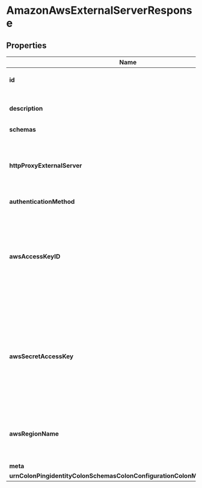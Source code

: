 

# AmazonAwsExternalServerResponse


## Properties

| Name | Type | Description | Notes |
|------------ | ------------- | ------------- | -------------|
|**id** | **String** | Name of the External Server |  |
|**description** | **String** | A description for this External Server |  [optional] |
|**schemas** | **List&lt;EnumamazonAwsExternalServerSchemaUrn&gt;** |  |  |
|**httpProxyExternalServer** | **String** | A reference to an HTTP proxy server that should be used for requests sent to the AWS service. |  [optional] |
|**authenticationMethod** | **EnumexternalServerAmazonAwsAuthenticationMethodProp** |  |  [optional] |
|**awsAccessKeyID** | **String** | The access key ID that will be used if authentication should use an access key. If this is provided, then an aws-secret-access-key must also be provided. |  [optional] |
|**awsSecretAccessKey** | **String** | The secret access key that will be used if authentication should use an access key. If this is provided, then an aws-access-key-id must also be provided. |  [optional] |
|**awsRegionName** | **String** | The name of the AWS region containing the resources that will be accessed. |  |
|**meta** | [**MetaMeta**](MetaMeta.md) |  |  [optional] |
|**urnColonPingidentityColonSchemasColonConfigurationColonMessagesColon20** | [**MetaUrnPingidentitySchemasConfigurationMessages20**](MetaUrnPingidentitySchemasConfigurationMessages20.md) |  |  [optional] |



